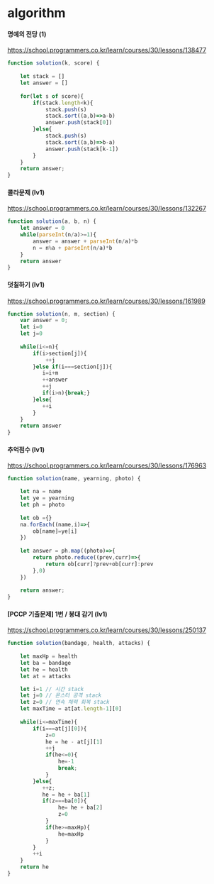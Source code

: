 # algorithm

#### 명예의 전당 (1)
https://school.programmers.co.kr/learn/courses/30/lessons/138477
```js
function solution(k, score) {
    
    let stack = [] 
    let answer = []
    
    for(let s of score){
        if(stack.length<k){
            stack.push(s)
            stack.sort((a,b)=>a-b)
            answer.push(stack[0])
        }else{
            stack.push(s)
            stack.sort((a,b)=>b-a)
            answer.push(stack[k-1])
        }
    }
    return answer;
}
```

#### 콜라문제 (lv1)
https://school.programmers.co.kr/learn/courses/30/lessons/132267
```js
function solution(a, b, n) {
    let answer = 0
    while(parseInt(n/a)>=1){
        answer = answer + parseInt(n/a)*b     
        n = n%a + parseInt(n/a)*b
    }
    return answer
}
```


#### 덧칠하기 (lv1)
https://school.programmers.co.kr/learn/courses/30/lessons/161989
```js
function solution(n, m, section) {
    var answer = 0;
    let i=0
    let j=0
    
    while(i<=n){
        if(i>section[j]){
            ++j
        }else if(i===section[j]){
           i=i+m
           ++answer
           ++j
           if(i>n){break;}  
        }else{
           ++i 
        }  
    }
    return answer
}
```


#### 추억점수 (lv1)
https://school.programmers.co.kr/learn/courses/30/lessons/176963
```js
function solution(name, yearning, photo) {

    let na = name 
    let ye = yearning
    let ph = photo
    
    let ob ={}
    na.forEach((name,i)=>{
        ob[name]=ye[i]
    })
    
    let answer = ph.map((photo)=>{
        return photo.reduce((prev,curr)=>{
            return ob[curr]?prev+ob[curr]:prev
        },0)
    })
    
    return answer;
}
```

#### [PCCP 기출문제] 1번 / 붕대 감기 (lv1)
https://school.programmers.co.kr/learn/courses/30/lessons/250137
```js
function solution(bandage, health, attacks) {
    
    let maxHp = health
    let ba = bandage
    let he = health
    let at = attacks

    let i=1 // 시간 stack 
    let j=0 // 몬스터 공격 stack 
    let z=0 // 연속 체력 회복 stack
    let maxTime = at[at.length-1][0]
    
    while(i<=maxTime){
        if(i===at[j][0]){
            z=0
            he = he - at[j][1] 
            ++j
            if(he<=0){ 
                he=-1 
                break;         
            } 
        }else{
           ++z;
           he = he + ba[1]
           if(z===ba[0]){
                he= he + ba[2]
                z=0
            }
            if(he>=maxHp){
                he=maxHp
            }
        }
        ++i
    }
    return he 
}

```

